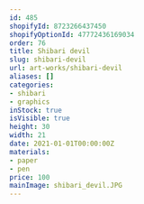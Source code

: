 ```yaml
---
id: 485
shopifyId: 8723266437450
shopifyOptionId: 47772436169034
order: 76
title: Shibari devil
slug: shibari-devil
url: art-works/shibari-devil
aliases: []
categories:
- shibari
- graphics
inStock: true
isVisible: true
height: 30
width: 21
date: 2021-01-01T00:00:00Z
materials:
- paper
- pen
price: 100
mainImage: shibari_devil.JPG
---
```


